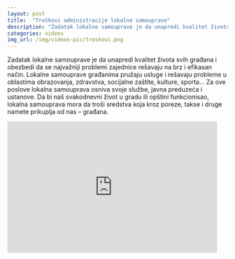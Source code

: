 ```yaml
---
layout: post
title:  "Troškovi administracije lokalne samouprave"
description: "Zadatak lokalne samouprave je da unapredi kvalitet života svih građana i obezbedi da se najvažniji problemi zajednice rešavaju na brz i efikasan način. Lokalne samouprave građanima pružaju usluge i rešavaju probleme u oblastima obrazovanja, zdravstva, socijalne zaštite, kulture, sporta… Za ove poslove lokalna samouprava osniva svoje službe, javna preduzeća i ustanove. Da bi naš svakodnevni"
categories: videos
img_url: /img/videos-pic/troskovi.png
---
```


Zadatak lokalne samouprave je da unapredi kvalitet života svih građana i obezbedi da se najvažniji problemi zajednice rešavaju na brz i efikasan način.
Lokalne samouprave građanima pružaju usluge i rešavaju probleme u oblastima obrazovanja, zdravstva, socijalne zaštite, kulture, sporta…
Za ove poslove lokalna samouprava osniva svoje službe, javna preduzeća i ustanove.
Da bi naš svakodnevni život u gradu ili opštini funkcionisao, lokalna samouprava mora da troši sredstva koja kroz poreze, takse i druge namete prikuplja od nas – građana.

<iframe width="480" height="300" src="https://www.youtube.com/embed/hKveiBr_MIA" frameborder="0" allowfullscreen></iframe>